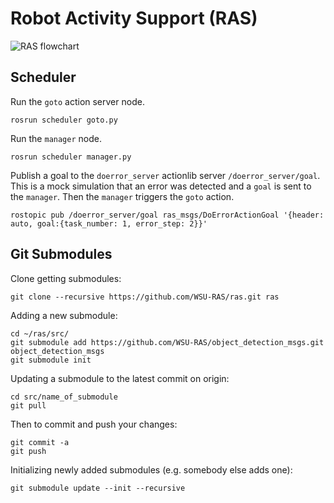 # Robot Activity Support (RAS)

![RAS flowchart](ras_flow.png)

## Scheduler

Run the `goto` action server node.
```
rosrun scheduler goto.py
```

Run the `manager` node.
```
rosrun scheduler manager.py
```

Publish a goal to the `doerror_server` actionlib server `/doerror_server/goal`. This is a mock simulation that an error was detected and a `goal` is sent to the `manager`. Then the `manager` triggers the `goto` action.
```
rostopic pub /doerror_server/goal ras_msgs/DoErrorActionGoal '{header: auto, goal:{task_number: 1, error_step: 2}}'
```

## Git Submodules
Clone getting submodules:

    git clone --recursive https://github.com/WSU-RAS/ras.git ras

Adding a new submodule:

    cd ~/ras/src/
    git submodule add https://github.com/WSU-RAS/object_detection_msgs.git object_detection_msgs
    git submodule init

Updating a submodule to the latest commit on origin:

    cd src/name_of_submodule
    git pull

Then to commit and push your changes:

    git commit -a
    git push

Initializing newly added submodules (e.g. somebody else adds one):

    git submodule update --init --recursive

